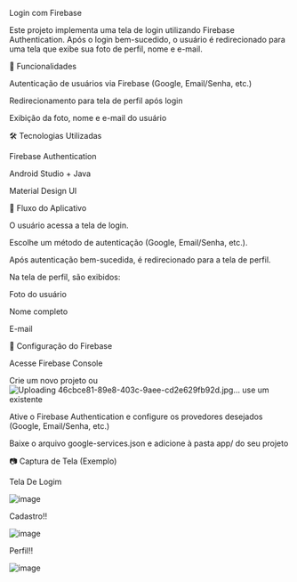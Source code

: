 Login com Firebase

Este projeto implementa uma tela de login utilizando Firebase Authentication. Após o login bem-sucedido, o usuário é redirecionado para uma tela que exibe sua foto de perfil, nome e e-mail.

🚀 Funcionalidades

Autenticação de usuários via Firebase (Google, Email/Senha, etc.)

Redirecionamento para tela de perfil após login

Exibição da foto, nome e e-mail do usuário

🛠️ Tecnologias Utilizadas

Firebase Authentication

Android Studio + Java

Material Design UI

📌 Fluxo do Aplicativo

O usuário acessa a tela de login.

Escolhe um método de autenticação (Google, Email/Senha, etc.).

Após autenticação bem-sucedida, é redirecionado para a tela de perfil.

Na tela de perfil, são exibidos:

Foto do usuário

Nome completo

E-mail

🔧 Configuração do Firebase

Acesse Firebase Console

Crie um novo projeto ou![Uploading 46cbce81-89e8-403c-9aee-cd2e629fb92d.jpg…]()
 use um existente

Ative o Firebase Authentication e configure os provedores desejados (Google, Email/Senha, etc.)

Baixe o arquivo google-services.json e adicione à pasta app/ do seu projeto

📷 Captura de Tela (Exemplo)

Tela De Logim

![image](https://github.com/user-attachments/assets/58db49a3-b091-4f04-866a-26adba100f71)

Cadastro!!

![image](https://github.com/user-attachments/assets/8e6a18df-49e2-406a-a555-112dc23fd4f1)

Perfil!!

![image](https://github.com/user-attachments/assets/d15e6045-e0f6-4760-a356-2fabebf1f85d)






